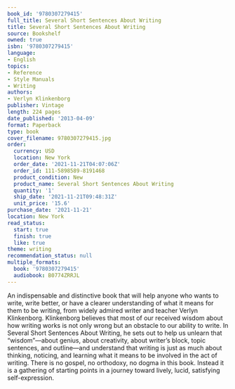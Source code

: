 ```yaml
---
book_id: '9780307279415'
full_title: Several Short Sentences About Writing
title: Several Short Sentences About Writing
source: Bookshelf
owned: true
isbn: '9780307279415'
language:
- English
topics:
- Reference
- Style Manuals
- Writing
authors:
- Verlyn Klinkenborg
publisher: Vintage
length: 224 pages
date_published: '2013-04-09'
format: Paperback
type: book
cover_filename: 9780307279415.jpg
order:
  currency: USD
  location: New York
  order_date: '2021-11-21T04:07:06Z'
  order_id: 111-5898589-8191468
  product_condition: New
  product_name: Several Short Sentences About Writing
  quantity: '1'
  ship_date: '2021-11-21T09:48:31Z'
  unit_price: '15.6'
purchase_date: '2021-11-21'
location: New York
read_status:
  start: true
  finish: true
  like: true
theme: writing
recommendation_status: null
multiple_formats:
  book: '9780307279415'
  audiobook: B0774ZRRJL
---
```

An indispensable and distinctive book that will help anyone who wants to write, write better, or have a clearer understanding of what it means for them to be writing, from widely admired writer and teacher Verlyn Klinkenborg.
Klinkenborg believes that most of our received wisdom about how writing works is not only wrong but an obstacle to our ability to write. In Several Short Sentences About Writing, he sets out to help us unlearn that “wisdom”—about genius, about creativity, about writer’s block, topic sentences, and outline—and understand that writing is just as much about thinking, noticing, and learning what it means to be involved in the act of writing. There is no gospel, no orthodoxy, no dogma in this book. Instead it is a gathering of starting points in a journey toward lively, lucid, satisfying self-expression.
